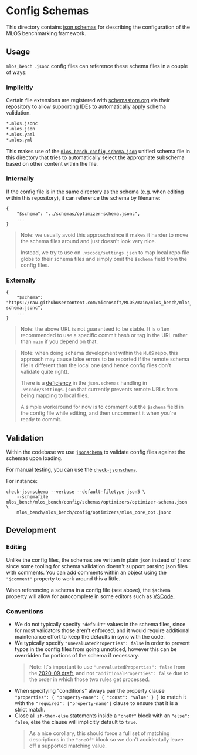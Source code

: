 # Config Schemas

This directory contains [json schemas](https://json-schema.org/) for describing the configuration of the MLOS benchmarking framework.

## Usage

`mlos_bench` `.jsonc` config files can reference these schema files in a couple of ways:

### Implicitly

Certain file extensions are registered with [schemastore.org](https://www.schemastore.org) via their [repository](https://github.com/SchemaStore/schemastore) to allow supporting IDEs to automatically apply schema validation.

```sh
*.mlos.jsonc
*.mlos.json
*.mlos.yaml
*.mlos.yml
```

This makes use of the [`mlos-bench-config-schema.json`](./mlos-bench-config-schema.json) unified schema file in this directory that tries to automatically select the appropriate subschema based on other content within the file.

### Internally

If the config file is in the same directory as the schema (e.g. when editing within this repository), it can reference the schema by filename:

```jsonc
{
    "$schema": "../schemas/optimizer-schema.jsonc",
    ...
}
```

> Note: we usually avoid this approach since it makes it harder to move the schema files around and just doesn't look very nice.
>
> Instead, we try to use on `.vscode/settings.json` to map local repo file globs to their schema files and simply omit the `$schema` field from the config files.

### Externally

```jsonc
{
    "$schema": "https://raw.githubusercontent.com/microsoft/MLOS/main/mlos_bench/mlos_bench/config/schemas/optimizer-schema.jsonc",
    ...
}
```

> Note: the above URL is not guaranteed to be stable. It is often recommended to use a specific commit hash or tag in the URL rather than `main` if you depend on that.

<!-- intentionally blank line to avoid markdown lint complaints -->

> Note: when doing schema development within the `MLOS` repo, this approach may cause false errors to be reported if the remote schema file is different than the local one (and hence config files don't validate quite right).
>
> There is a [deficiency](https://github.com/microsoft/vscode/issues/2809#issuecomment-1544387883) in the `json.schemas` handling in `.vscode/settings.json` that currently prevents remote URLs from being mapping to local files.
>
> A simple workaround for now is to comment out the `$schema` field in the config file while editing, and then uncomment it when you're ready to commit.

## Validation

Within the codebase we use [`jsonschema`](https://pypi.org/project/jsonschema/) to validate config files against the schemas upon loading.

For manual testing, you can use the [`check-jsonschema`](https://pypi.org/project/check-jsonschema/).

For instance:

```shell
check-jsonschema --verbose --default-filetype json5 \
    --schemafile mlos_bench/mlos_bench/config/schemas/optimizers/optimizer-schema.json \
    mlos_bench/mlos_bench/config/optimizers/mlos_core_opt.jsonc
```

## Development

### Editing

Unlike the config files, the schemas are written in plain `json` instead of `jsonc` since some tooling for schema validation doesn't support parsing json files with comments.
You can add comments within an object using the `"$comment"` property to work around this a little.

When referencing a schema in a config file (see above), the `$schema` property will allow for autocomplete in some editors such as [VSCode](https://code.visualstudio.com/).

### Conventions

- We do not typically specify `"default"` values in the schema files, since for most validators those aren't enforced, and it would require additional maintenance effort to keep the defaults in sync with the code.
- We typically specify `"unevaluatedProperties": false` in order to prevent typos in the config files from going unnoticed, however this can be overridden for portions of the schema if necessary.
  > Note: It's important to use `"unevaluatedProperties": false` from the [2020-09 draft](https://json-schema.org/understanding-json-schema/reference/object.html?highlight=unevaluated#unevaluated-properties), and not `"additionalProperties": false` due to the order in which those two rules get processed.
- When specifying "conditions" always pair the property clause `"properties": { "property-name": { "const": "value" } }` to match it with the `"required": ["property-name"]` clause to ensure that it is a strict match.
- Close all `if-then-else` statements inside a `"oneOf"` block with an `"else": false`, else the clause will implicitly default to `true`.
  > As a nice corollary, this should force a full set of matching descriptions in the `"oneOf"` block so we don't accidentally leave off a supported matching value.
